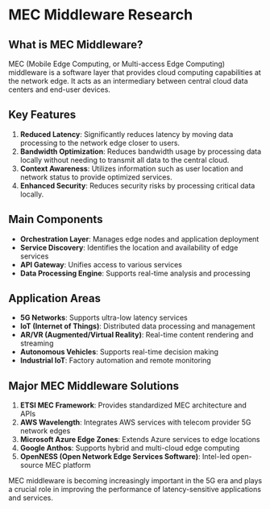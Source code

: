 # MEC Middleware Research

## What is MEC Middleware?

MEC (Mobile Edge Computing, or Multi-access Edge Computing) middleware is a software layer that provides cloud computing capabilities at the network edge. It acts as an intermediary between central cloud data centers and end-user devices.

## Key Features

1. **Reduced Latency**: Significantly reduces latency by moving data processing to the network edge closer to users.
2. **Bandwidth Optimization**: Reduces bandwidth usage by processing data locally without needing to transmit all data to the central cloud.
3. **Context Awareness**: Utilizes information such as user location and network status to provide optimized services.
4. **Enhanced Security**: Reduces security risks by processing critical data locally.

## Main Components

- **Orchestration Layer**: Manages edge nodes and application deployment
- **Service Discovery**: Identifies the location and availability of edge services
- **API Gateway**: Unifies access to various services
- **Data Processing Engine**: Supports real-time analysis and processing

## Application Areas

- **5G Networks**: Supports ultra-low latency services
- **IoT (Internet of Things)**: Distributed data processing and management
- **AR/VR (Augmented/Virtual Reality)**: Real-time content rendering and streaming
- **Autonomous Vehicles**: Supports real-time decision making
- **Industrial IoT**: Factory automation and remote monitoring

## Major MEC Middleware Solutions

1. **ETSI MEC Framework**: Provides standardized MEC architecture and APIs
2. **AWS Wavelength**: Integrates AWS services with telecom provider 5G network edges
3. **Microsoft Azure Edge Zones**: Extends Azure services to edge locations
4. **Google Anthos**: Supports hybrid and multi-cloud edge computing
5. **OpenNESS (Open Network Edge Services Software)**: Intel-led open-source MEC platform

MEC middleware is becoming increasingly important in the 5G era and plays a crucial role in improving the performance of latency-sensitive applications and services.
